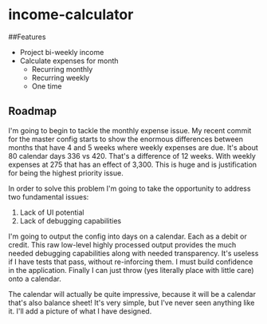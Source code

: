 # income-calculator

##Features

- Project bi-weekly income
- Calculate expenses for month
    - Recurring monthly
    - Recurring weekly
    - One time

## Roadmap

I'm going to begin to tackle the monthly expense issue. My recent commit for the master config starts to show the enormous differences between months that have 4 and 5 weeks where weekly expenses are due. It's about 80 calendar days 336 vs 420. That's a difference of 12 weeks. With weekly expenses at 275 that has an effect of 3,300. This is huge and is justification for being the highest priority issue.

In order to solve this problem I'm going to take the opportunity to address two fundamental issues:

1. Lack of UI potential
2. Lack of debugging capabilities

I'm going to output the config into days on a calendar. Each as a debit or credit. This raw low-level highly processed output provides the much needed debugging capabilities along with needed transparency. It's useless if I have tests that pass, without re-inforcing them. I must build confidence in the application. Finally I can just throw (yes literally place with little care) onto a calendar.

The calendar will actually be quite impressive, because it will be a calendar that's also balance sheet! It's very simple, but I've never seen anything like it. I'll add a picture of what I have designed.